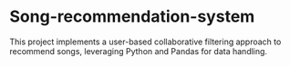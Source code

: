 # Song-recommendation-system
This project implements a user-based collaborative filtering approach to recommend songs, leveraging Python and Pandas for data handling.
